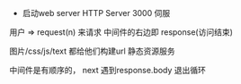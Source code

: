 - 启动web server
HTTP Server 3000 伺服

用户 => request(n) 来请求  中间件的右边即 response(访问结束)

图片/css/js/text 都给他们构建url 静态资源服务

中间件是有顺序的， next
遇到response.body 退出循环